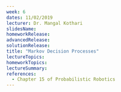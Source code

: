 ```yaml
---
week: 6
dates: 11/02/2019
lecturer: Dr. Mangal Kothari
slidesName:
homeworkRelease:
advancedRelease:
solutionRelease:
title: "Markov Decision Processes"
lectureTopics:
homeworkTopics:
lectureSummary:
references:
  - Chapter 15 of Probabilistic Robotics
---
```

